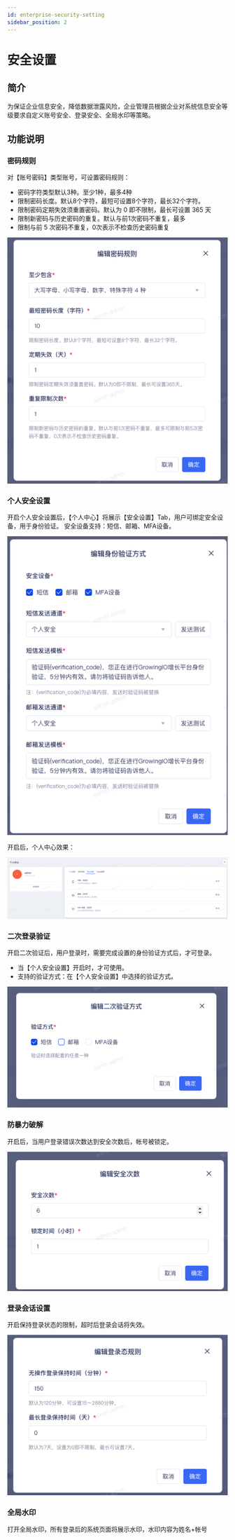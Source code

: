 ```yaml
---
id: enterprise-security-setting
sidebar_position: 2
---
```


# 安全设置

## 简介

为保证企业信息安全，降低数据泄露风险，企业管理员根据企业对系统信息安全等级要求自定义账号安全、登录安全、全局水印等策略。

## 功能说明

### 密码规则

对【账号密码】类型账号，可设置密码规则：

- 密码字符类型默认3种。至少1种，最多4种
- 限制密码长度。默认8个字符，最短可设置8个字符，最长32个字符。
- 限制密码定期失效须重置密码。默认为 0 即不限制，最长可设置 365 天
- 限制新密码与历史密码的重复。默认与前1次密码不重复，最多
- 限制与前 5 次密码不重复，0次表示不检查历史密码重复

![图 1](/img/portal-mmgz_enterprise-security-setting.png)  

### 个人安全设置

开启个人安全设置后，【个人中心】将展示【安全设置】Tab，用户可绑定安全设备，用于身份验证。
安全设备支持：短信、邮箱、MFA设备。

![图 2](/img/portal-graqsz_enterprise-security-setting.png)  

开启后，个人中心效果：

![图 3](/img/portal-grzxaqsz_enterprise-security-setting.png)  

### 二次登录验证

开启二次验证后，用户登录时，需要完成设置的身份验证方式后，才可登录。

- 当【个人安全设置】开启时，才可使用。
- 支持的验证方式：在【个人安全设置】中选择的验证方式。

![图 4](/img/portal-zcdlyz_enterprise-security-setting.png)  

### 防暴力破解

开启后，当用户登录错误次数达到安全次数后，帐号被锁定。

![图 5](/img/portal-fblpj_enterprise-security-setting.png)  

### 登录会话设置

开启保持登录状态的限制，超时后登录会话将失效。

![图 6](/img/portaldlhh_enterprise-security-setting.png)  

### 全局水印

打开全局水印，所有登录后的系统页面将展示水印，水印内容为姓名+帐号